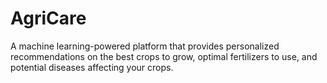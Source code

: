 # AgriCare
A machine learning-powered platform that provides personalized recommendations on the best crops to grow, optimal fertilizers to use, and potential diseases affecting your crops.
